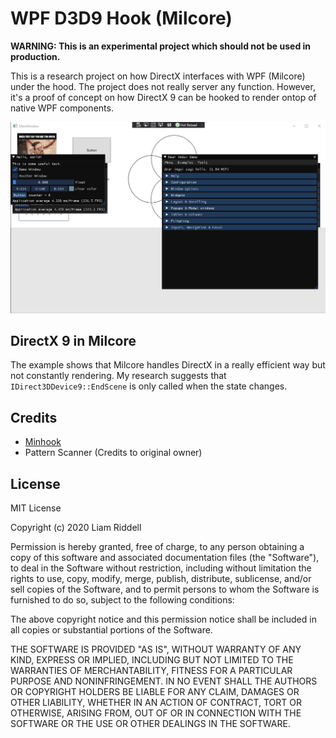 # WPF D3D9 Hook (Milcore)
**WARNING: This is an experimental project which should not be used in production.**

This is a research project on how DirectX interfaces with WPF (Milcore) under the hood. The project does not really server any function. However, it's a proof of concept on how DirectX 9 can be hooked to render ontop of native WPF components.

<p align="center">
  <img src="static/example.png"/>
</p>

## DirectX 9 in Milcore
The example shows that Milcore handles DirectX in a really efficient way but not constantly rendering. My research suggests that `IDirect3DDevice9::EndScene` is only called when the state changes.

## Credits
- [Minhook](https://github.com/TsudaKageyu/minhook)
- Pattern Scanner (Credits to original owner)

## License
MIT License

Copyright (c) 2020 Liam Riddell

Permission is hereby granted, free of charge, to any person obtaining a copy
of this software and associated documentation files (the "Software"), to deal
in the Software without restriction, including without limitation the rights
to use, copy, modify, merge, publish, distribute, sublicense, and/or sell
copies of the Software, and to permit persons to whom the Software is
furnished to do so, subject to the following conditions:

The above copyright notice and this permission notice shall be included in all
copies or substantial portions of the Software.

THE SOFTWARE IS PROVIDED "AS IS", WITHOUT WARRANTY OF ANY KIND, EXPRESS OR
IMPLIED, INCLUDING BUT NOT LIMITED TO THE WARRANTIES OF MERCHANTABILITY,
FITNESS FOR A PARTICULAR PURPOSE AND NONINFRINGEMENT. IN NO EVENT SHALL THE
AUTHORS OR COPYRIGHT HOLDERS BE LIABLE FOR ANY CLAIM, DAMAGES OR OTHER
LIABILITY, WHETHER IN AN ACTION OF CONTRACT, TORT OR OTHERWISE, ARISING FROM,
OUT OF OR IN CONNECTION WITH THE SOFTWARE OR THE USE OR OTHER DEALINGS IN THE
SOFTWARE.
